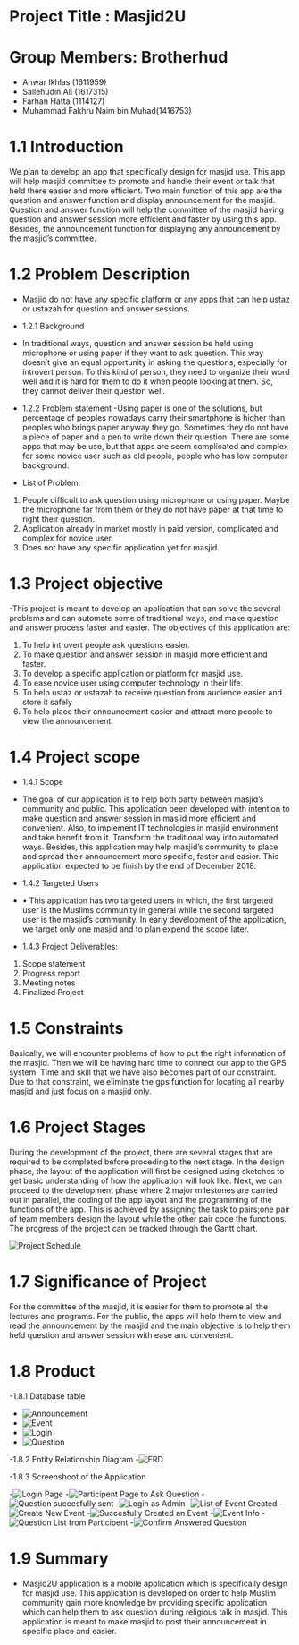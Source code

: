     
# Project Title : Masjid2U
# Group Members: Brotherhud
- Anwar Ikhlas (1611959)
- Sallehudin Ali (1617315)
- Farhan Hatta (1114127)
- Muhammad Fakhru Naim bin Muhad(1416753)
# 1.1 Introduction
   We plan to develop an app that specifically design for masjid use. This app will help masjid committee to promote and handle their event or talk that held there easier and more efficient. Two main function of this app are the question and answer function and display announcement for the masjid. Question and answer function will help the committee of the masjid having question and answer session more efficient and faster by using this app. Besides, the announcement function for displaying any announcement by the masjid’s committee.
   
# 1.2 Problem Description
- Masjid do not have any specific platform or any apps that can help ustaz or ustazah for question and answer sessions.  

- 1.2.1 Background
- In traditional ways, question and answer session be held using microphone or using paper if they want to ask question. This way doesn’t give an equal opportunity in asking the questions, especially for introvert person. To this kind of person, they need to organize their word well and it is hard for them to do it when people looking at them. So, they cannot deliver their question well.
- 1.2.2 Problem statement
-Using paper is one of the solutions, but percentage of peoples nowadays carry their smartphone is higher than peoples who brings paper anyway they go. Sometimes they do not have a piece of paper and a pen to write down their question. There are some apps that may be use, but that apps are seem complicated and complex for some novice user such as old people, people who has low computer background.

- List of Problem:
1.	People difficult to ask question using microphone or using paper. Maybe the microphone far from them or they do not have paper at that time to right their question.
2.	Application already in market mostly in paid version, complicated and complex for novice user.
3.	Does not have any specific application yet for masjid.

# 1.3 Project objective
-This project is meant to develop an application that can solve the several problems and can automate some of traditional ways, and make question and answer process faster and easier. The objectives of this application are:
1.	To help introvert people ask questions easier.
2.	To make question and answer session in masjid more efficient and faster.
3.	To develop a specific application or platform for masjid use.
4.	To ease novice user using computer technology in their life.
5.	To help ustaz or ustazah to receive question from audience easier and store it safely
6.	To help place their announcement easier and attract more people to view the announcement.

# 1.4 Project scope
- 1.4.1 Scope
- The goal of our application is to help both party between masjid’s community and public. This application been developed with intention to make question and answer session in masjid more efficient and convenient. Also, to implement IT technologies in masjid environment and take benefit from it. Transform the traditional way into automated ways. Besides, this application may help masjid’s community to place and spread their announcement more specific, faster and easier. This application expected to be finish by the end of December 2018. 

- 1.4.2 Targeted Users
- •	This application has two targeted users in which, the first targeted user is the Muslims community in general while the second targeted user is the masjid’s community. In early development of the application, we target only one masjid and to plan expend the scope later. 
- 1.4.3 Project Deliverables:
1.  Scope statement
2.  Progress report
3.  Meeting notes
4.  Finalized Project

# 1.5 Constraints
Basically, we will encounter problems of how to put the right information of the masjid. Then we will be having hard time to connect our app to the GPS system. Time and skill that we have also becomes part of our constraint. Due to that constraint, we eliminate the gps function for locating all nearby masjid and just focus on a masjid only.
# 1.6 Project Stages
During the development of the project, there are several stages that are required to be completed before proceding to the next stage. In the design phase, the layout of the application will first be designed using sketches to get basic understanding of how the application will look like. Next, we can proceed to the development phase where 2 major milestones are carried out in parallel, the coding of the app layout and the programming of the functions of the app. This is achieved by assigning the task to pairs;one pair of team members design the layout while the other pair code the functions. The progress of the project can be tracked through the Gantt chart.

![Project Schedule](documentation/gantt-chart.jpg)

# 1.7 Significance of Project
For the committee of the masjid, it is easier for them to promote all the lectures and programs. For the public, the apps will help them to view and read the announcement by the masjid and the main objective is to help them held question and answer session with ease and convenient.

# 1.8 Product
-1.8.1 Database table
- ![Announcement](documentation/announcment.PNG)
- ![Event](documentation/event.PNG)
- ![Login](documentation/login.PNG)
- ![Question](documentation/question.PNG)

-1.8.2 Entity Relationship Diagram
-![ERD](documentation/ERD.PNG)

-1.8.3 Screenshoot of the Application

-![Login Page](documentation/1.jpeg)
-![Participent Page to Ask Question](documentation/5.jpeg)
-![Question succesfully sent](documentation/2.jpeg)
-![Login as Admin](documentation/9.jpeg)
-![List of Event Created](documentation/10.jpeg)
-![Create New Event](documentation/4.jpeg)
-![Succesfully Created an Event](documentation/8.jpeg)
-![Event Info](documentation/7.jpeg)
-![Question List from Participent](documentation/6.jpeg)
-![Confirm Answered Question](documentation/3.jpeg)




# 1.9 Summary 
 - Masjid2U application is a mobile application which is specifically design for masjid use. This application is developed on order to help Muslim community gain more knowledge by providing specific application which can help them to ask question during religious talk in masjid. This application is meant to make masjid to post their announcement in specific place and easier.


